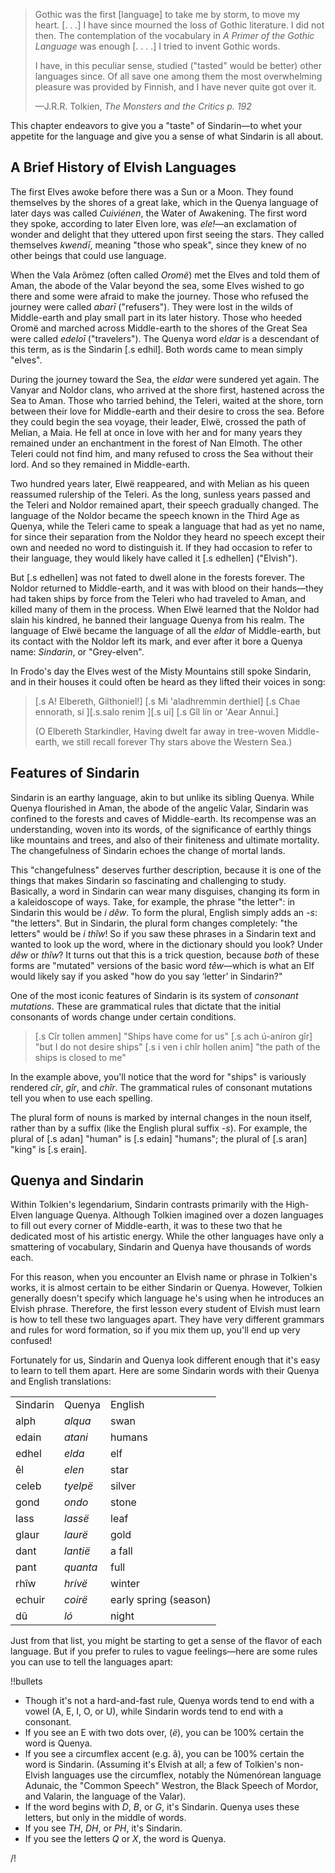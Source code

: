 > Gothic was the first [language] to take me by storm, to
> move my heart. [. . .] I have since mourned the loss of
> Gothic literature. I did not then. The contemplation of
> the vocabulary in _A Primer of the Gothic Language_ was
> enough [. . . .] I tried to invent Gothic words.
>
> I have, in this peculiar sense, studied ("tasted" would be
> better) other languages since. Of all save one among them
> the most overwhelming pleasure was provided by Finnish,
> and I have never quite got over it.
>
> —J.R.R. Tolkien, _The Monsters and the Critics p. 192_

This chapter endeavors to give you a "taste" of Sindarin—to
whet your appetite for the language and give you a
sense of what Sindarin is all about.

## A Brief History of Elvish Languages

The first Elves awoke before there was a Sun or a Moon. They
found themselves by
the shores of a great lake, which in the Quenya language
of later days was called *Cuiviénen*, the Water of
Awakening.
The first word they spoke, according to later Elven lore,
was _ele!_—an exclamation of wonder and delight that they
uttered upon first seeing the stars. They called themselves
_kwendī_, meaning "those who speak", since they knew of no
other beings that could use language.

When the Vala Arômez (often called _Oromë_) met the Elves and told them of Aman, the abode of the Valar beyond the sea, some Elves wished to go there and some were afraid to make the journey. Those who refused the journey were called _abarī_ ("refusers"). They were lost in the wilds of Middle-earth and play small part in its later history. Those who heeded Oromë and marched across Middle-earth to the shores of the Great Sea were called _edeloī_ ("travelers"). The Quenya word _eldar_ is a descendant of this term, as is the Sindarin [.s edhil]. Both words came to mean simply "elves".

During the journey toward the Sea, the _eldar_ were sundered yet again. The Vanyar and Noldor clans, who arrived at the shore first, hastened across the Sea to Aman. Those who tarried behind, the Teleri, waited at the shore, torn between their love for Middle-earth and their desire to cross the sea. Before they could begin the sea voyage, their leader, Elwë, crossed the path of Melian, a Maia. He fell at once in love with her and for many years they remained under an enchantment in the forest of Nan Elmoth. The other Teleri could not find him, and many refused to cross the Sea without their lord. And so they remained in Middle-earth.

Two hundred years later, Elwë reappeared, and with Melian as his queen reassumed rulership of the Teleri. As the long, sunless years passed and the Teleri and Noldor remained apart, their speech gradually changed. The language of the Noldor became the speech known in the Third Age as Quenya, while the Teleri came to speak a language that had as yet no name, for since their separation from the Noldor they heard no speech except their own and needed no word to distinguish it. If they had occasion to refer to their language, they would likely have called it [.s edhellen] ("Elvish").

But [.s edhellen] was not fated to dwell alone in the forests forever.
The Noldor returned to Middle-earth, and it was with blood on their hands—they had taken ships by force from the Teleri who had traveled to Aman, and killed many of them in the process. When Elwë learned that the Noldor had slain his kindred, he banned their language Quenya from his realm. The language of Elwë became the language of all the _eldar_ of Middle-earth, but its contact with the Noldor left its mark, and ever after it bore a Quenya name: _Sindarin_, or "Grey-elven".

In Frodo's day the Elves west of the Misty Mountains still spoke Sindarin, and in their houses it could often be heard as they lifted their voices in song:

> [.s A! Elbereth, Gilthoniel!]
> [.s Mi 'aladhremmin derthiel]
> [.s Chae ennorath, sí ][.s.salo renim ][.s ui]
> [.s Gîl lín or 'Aear Annui.]
>
> (O Elbereth Starkindler,
> Having dwelt far away in tree-woven
> Middle-earth, we still recall forever
> Thy stars above the Western Sea.)

## Features of Sindarin

Sindarin is an earthy language, akin to but unlike its sibling Quenya. While Quenya flourished in Aman, the abode of the angelic Valar, Sindarin was confined to the forests and caves of Middle-earth. Its recompense was an understanding, woven into its words, of the significance of earthly things like mountains and trees, and also of their finiteness and ultimate mortality. The changefulness of Sindarin echoes the change of mortal lands.

This "changefulness" deserves further description, because it is one of the things that makes Sindarin so fascinating and challenging to study. Basically, a word in Sindarin can wear many disguises, changing its form in a kaleidoscope of ways. Take, for example, the phrase "the letter": in Sindarin this would be _i dêw_. To form the plural, English simply adds an _-s_: "the letters". But in Sindarin, the plural form changes completely: "the letters" would be _i thîw_! So if you saw these phrases in a Sindarin text and wanted to look up the word, where in the dictionary should you look? Under _dêw_ or _thîw_? It turns out that this is a trick question, because *both* of these forms are "mutated" versions of the basic word _têw_—which is what an Elf would likely say if you asked "how do you say &lsquo;letter&rsquo; in Sindarin?"

One of the most iconic features of Sindarin is its system
of *consonant mutations*. These are grammatical rules that
dictate that the initial consonants of words change under
certain conditions.

> [.s Cîr tollen ammen] "Ships have come for us"
> [.s ach ú-aníron gîr] "but I do not desire ships"
> [.s i ven i chîr hollen anim] "the path of the ships is closed to me"

In the example above, you'll notice that the word for "ships"
is variously rendered *cîr*, *gîr*, and *chîr*. The grammatical
rules of consonant mutations tell you when to use each
spelling.

The plural form of nouns is marked by internal changes in
the noun itself, rather than by a suffix (like the English
plural suffix *-s*). For example, the plural of [.s adan] "human"
is [.s edain] "humans"; the plural of [.s aran] "king" is
[.s erain].

## Quenya and Sindarin

Within Tolkien's legendarium, Sindarin contrasts primarily
with the High-Elven language Quenya. Although Tolkien imagined over a dozen languages
to fill out every corner of Middle-earth, it was to these two
that he dedicated most of his artistic energy. While the other languages
have only a smattering of vocabulary, Sindarin and Quenya
have thousands of words each.

For this reason, when you encounter an Elvish name or phrase in
Tolkien's works, it is almost certain to be either Sindarin
or Quenya. However, Tolkien generally doesn't specify
which language he's using when he introduces an Elvish phrase.
Therefore, the first lesson every student of Elvish must
learn is how to tell these two languages apart.
They have very different grammars and rules for word formation, so if
you mix them up, you'll end up very confused!

Fortunately for us, Sindarin and Quenya look different enough
that it's easy to learn to tell them apart. Here are some
Sindarin words with their Quenya and English translations:

<table class="col-3 columns">
  <tr class="head">
    <td>Sindarin</td>
    <td>Quenya</td>
    <td>English</td>
  </tr>
  <tr>
    <td class="s">alph</td>
    <td><em>alqua</em></td>
    <td>swan</td>
  </tr>
  <tr>
    <td class="s">edain</td>
    <td><em>atani</em></td>
    <td>humans</td>
  </tr>
  <tr>
    <td class="s">edhel</td>
    <td><em>elda</em></td>
    <td>elf</td>
  </tr>
  <tr>
    <td class="s">êl</td>
    <td><em>elen</em></td>
    <td>star</td>
  </tr>
  <tr>
    <td class="s">celeb</td>
    <td><em>tyelpë</em></td>
    <td>silver</td>
  </tr>
  <tr>
    <td class="s">gond</td>
    <td><em>ondo</em></td>
    <td>stone</td>
  </tr>
  <tr>
    <td class="s">lass</td>
    <td><em>lassë</em></td>
    <td>leaf</td>
  </tr>
  <tr>
    <td class="s">glaur</td>
    <td><em>laurë</em></td>
    <td>gold</td>
  </tr>
  <tr>
    <td class="s">dant</td>
    <td><em>lantië</em></td>
    <td>a fall</td>
  </tr>
  <tr>
    <td class="s">pant</td>
    <td><em>quanta</em></td>
    <td>full</td>
  </tr>
  <tr>
    <td class="s">rhîw</td>
    <td><em>hrívë</em></td>
    <td>winter</td>
  </tr>
  <tr>
    <td class="s">echuir</td>
    <td><em>coirë</em></td>
    <td>early spring (season)</td>
  </tr>
  <tr>
    <td class="s">dû</td>
    <td><em>ló</em></td>
    <td>night</td>
  </tr>
</table>

Just from that list, you might be starting to get a sense
of the flavor of each language. But if you prefer to
rules to vague feelings—here are some rules you can use to tell
the languages apart:

!!bullets

- Though it's not a hard-and-fast rule, Quenya words tend
  to end with a vowel (A, E, I, O, or U), while Sindarin
  words tend to end with a consonant.
- If you see an E with two dots over, (*ë*), you can be
  100% certain the word is Quenya.
- If you see a circumflex accent (e.g. â), you can be 100%
  certain the word is Sindarin. (Assuming it's Elvish at all;
  a few of Tolkien's non-Elvish languages use the circumflex,
  notably the Númenórean language Adunaic, the "Common Speech" Westron,
  the Black Speech of Mordor, and Valarin, the language of the Valar).
- If the word begins with *D*, *B*, or *G*, it's Sindarin.
  Quenya uses these letters, but only in the middle of words.
- If you see *TH*, *DH*, or *PH*, it's Sindarin.
- If you see the letters *Q* or *X*, the word is Quenya.

/!
